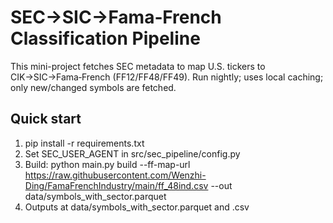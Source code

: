 # SEC→SIC→Fama‑French Classification Pipeline

This mini-project fetches SEC metadata to map U.S. tickers to CIK→SIC→Fama‑French (FF12/FF48/FF49).
Run nightly; uses local caching; only new/changed symbols are fetched.

Quick start
-----------
1) pip install -r requirements.txt
2) Set SEC_USER_AGENT in src/sec_pipeline/config.py
3) Build:
   python main.py build --ff-map-url https://raw.githubusercontent.com/Wenzhi-Ding/FamaFrenchIndustry/main/ff_48ind.csv --out data/symbols_with_sector.parquet
4) Outputs at data/symbols_with_sector.parquet and .csv
